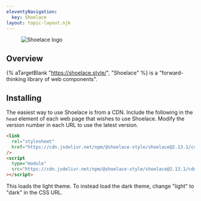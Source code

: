 ```yaml
---
eleventyNavigation:
  key: Shoelace
layout: topic-layout.njk
---
```


<style>
  img {
    border: 1px solid gray;
  }
</style>

<figure style="width: 50%">
  <img alt="Shoelace logo" style="border: 0"
    src="/blog/assets/shoelace-logo.svg?v={{pkg.version}}">
</figure>

## Overview

{% aTargetBlank "https://shoelace.style/", "Shoelace" %}
is a "forward-thinking library of web components".

## Installing

The easiest way to use Shoelace is from a CDN.
Include the following in the `head` element
of each web page that wishes to use Shoelace.
Modify the version number in each URL to use the latest version.

```html
<link
  rel="stylesheet"
  href="https://cdn.jsdelivr.net/npm/@shoelace-style/shoelace@2.13.1/cdn/themes/light.css"
/>
<script
  type="module"
  src="https://cdn.jsdelivr.net/npm/@shoelace-style/shoelace@2.13.1/cdn/shoelace-autoloader.js"
></script>
```

This loads the light theme.
To instead load the dark theme, change "light" to "dark" in the CSS URL.
